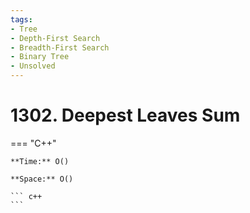 ```yaml
---
tags:
- Tree
- Depth-First Search
- Breadth-First Search
- Binary Tree
- Unsolved
---
```



# 1302. Deepest Leaves Sum

=== "C++"

    **Time:** O()

    **Space:** O()

    ``` c++
    ```